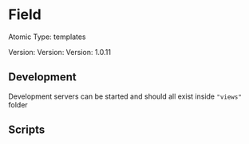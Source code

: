 # Field

Atomic Type: templates

Version: Version: Version: 1.0.11



## Development

Development servers can be started and should all exist inside `"views"` folder

## Scripts
